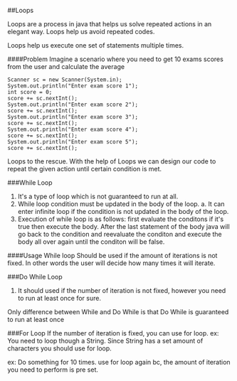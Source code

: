 ##Loops

Loops are a process in java that helps us solve
repeated actions in an elegant way. Loops
help us avoid repeated codes. 

Loops help us execute one set of statements multiple times.


####Problem
Imagine a scenario where you need to get 
10 exams scores from the user and calculate the average
    
    Scanner sc = new Scanner(System.in);
    System.out.println("Enter exam score 1");
    int score = 0;
    score += sc.nextInt();
    System.out.println("Enter exam score 2");
    score += sc.nextInt();
    System.out.println("Enter exam score 3");
    score += sc.nextInt();
    System.out.println("Enter exam score 4");
    score += sc.nextInt();
    System.out.println("Enter exam score 5");
    score += sc.nextInt();

Loops to the rescue. With the help of Loops we can design our code to repeat the given action
until certain condition is met.


###While Loop
1. It's  a type of loop which is not guaranteed to run at all. 
2. While loop condition must be updated in the body of the loop. 
   a. It can enter infinite loop if the condition is not updated in the body of the loop.
3. Execution of while loop is as follows: first evaluate the conditons if it's true then execute the 
body. After the last statement of the body java will go back to the condition and reevaluate
the conditon and execute the body all over again until the conditon will be false.


####Usage
While loop Should be used if the amount of iterations is not fixed. In other words the user will 
decide how many times it will iterate.


###Do While Loop

1. It should used if the number of iteration is not fixed, however you need to run at least once 
for sure.


Only difference between While and Do While is that Do While is guaranteed to run at least once



###For Loop
If the number of iteration is fixed, you can use for loop. 
ex: You need to loop though a String. Since String has a set amount of characters you should 
use for loop.

ex: Do something for 10 times. use for loop again bc, the amount of iteration you need to 
perform is pre set.
